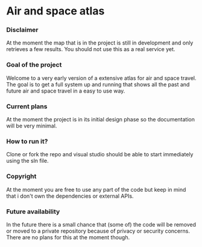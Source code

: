 # Air and space atlas

### Disclaimer
At the moment the map that is in the project is still in development and only retrieves a few results.
You should not use this as a real service yet.

### Goal of the project
Welcome to a very early version of a extensive atlas for air and space travel.
The goal is to get a full system up and running that shows all the past and future air and space travel in a easy to use way.

### Current plans
At the moment the project is in its initial design phase so the documentation will be very minimal.

### How to run it?
Clone or fork the repo and visual studio should be able to start immediately using the sln file.

### Copyright
At the moment you are free to use any part of the code but keep in mind that i don't own the dependencies or external APIs.

### Future availability
In the future there is a small chance that (some of) the code will be removed or moved to a private repository because of privacy or security concerns.
There are no plans for this at the moment though.
